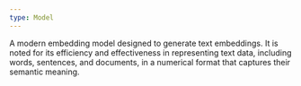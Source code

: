 ```yaml
---
type: Model
---
```


A modern embedding model designed to generate text embeddings. It is noted for its efficiency and effectiveness in representing text data, including words, sentences, and documents, in a numerical format that captures their semantic meaning.